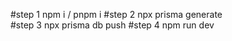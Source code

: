 #step 1 npm i / pnpm i 
#step 2 npx prisma generate                                          
#step 3 npx prisma db push
#step 4 npm run dev

